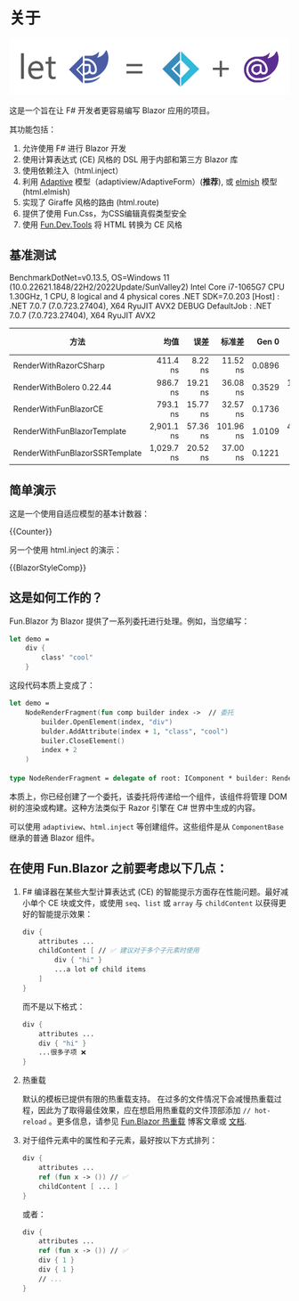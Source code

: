# 关于

![image](../assets/fun-blazor%3D.png)

这是一个旨在让 F# 开发者更容易编写 Blazor 应用的项目。

其功能包括：

1. 允许使用 F# 进行 Blazor 开发
2. 使用计算表达式 (CE) 风格的 DSL 用于内部和第三方 Blazor 库
3. 使用依赖注入（html.inject）
4. 利用 [Adaptive](https://github.com/fsprojects/FSharp.Data.Adaptive) 模型（adaptiview/AdaptiveForm）(**推荐**), 或 [elmish](https://github.com/elmish/elmish) 模型 (html.elmish)
5. 实现了 Giraffe 风格的路由 (html.route)
6. 提供了使用 Fun.Css，为CSS编辑真假类型安全
7. 使用 [Fun.Dev.Tools](https://slaveoftime.github.io/Fun.DevTools.Docs) 将 HTML 转换为 CE 风格

## 基准测试

BenchmarkDotNet=v0.13.5, OS=Windows 11 (10.0.22621.1848/22H2/2022Update/SunValley2)
Intel Core i7-1065G7 CPU 1.30GHz, 1 CPU, 8 logical and 4 physical cores
.NET SDK=7.0.203
  [Host]     : .NET 7.0.7 (7.0.723.27404), X64 RyuJIT AVX2 DEBUG
  DefaultJob : .NET 7.0.7 (7.0.723.27404), X64 RyuJIT AVX2

|               方法          |       均值  |    误差  |   标准差  |  Gen 0 | 内存分配  |
|---------------------------- |-----------:|---------:|---------:|-------:|----------:|
|          RenderWithRazorCSharp |   411.4 ns |  8.22 ns |  11.52 ns | 0.0896 |     376 B |
|       RenderWithBolero 0.22.44 |   986.7 ns | 19.21 ns |  36.08 ns | 0.3529 |    1480 B |
|          RenderWithFunBlazorCE |   793.1 ns | 15.77 ns |  32.57 ns | 0.1736 |     728 B |
|    RenderWithFunBlazorTemplate | 2,901.1 ns | 57.36 ns | 101.96 ns | 1.0109 |    4232 B |
| RenderWithFunBlazorSSRTemplate | 1,029.7 ns | 20.52 ns |  37.00 ns | 0.1221 |     512 B |



## 简单演示

这是一个使用自适应模型的基本计数器：

{{Counter}}

另一个使用 html.inject 的演示：

{{BlazorStyleComp}}

## 这是如何工作的？

Fun.Blazor 为 Blazor 提供了一系列委托进行处理。例如，当您编写：
```fsharp
let demo =
    div {
        class' "cool"
    }
```

这段代码本质上变成了：

```fsharp
let demo =
    NodeRenderFragment(fun comp builder index ->  // 委托
        builder.OpenElement(index, "div")
        bulder.AddAttribute(index + 1, "class", "cool")
        builer.CloseElement()
        index + 2
    )

type NodeRenderFragment = delegate of root: IComponent * builder: RenderTreeBuilder * sequence: int -> int
```

本质上，你已经创建了一个委托，该委托将传递给一个组件，该组件将管理 DOM 树的渲染或构建。这种方法类似于 Razor 引擎在 C# 世界中生成的内容。

可以使用 `adaptiview`、`html.inject` 等创建组件。这些组件是从 `ComponentBase` 继承的普通 Blazor 组件。

## 在使用 Fun.Blazor 之前要考虑以下几点：

1. F# 编译器在某些大型计算表达式 (CE) 的智能提示方面存在性能问题。最好减小单个 CE 块或文件，或使用 `seq`、`list` 或 `array` 与 `childContent` 以获得更好的智能提示效果：

    ```fsharp
    div {
        attributes ...
        childContent [ // ✅ 建议对于多个子元素时使用
            div { "hi" }
            ...a lot of child items
        ]
    }
    ```

    而不是以下格式：

    ```fsharp
    div {
        attributes ...
        div { "hi" }
        ...很多子项 ❌
    }
    ```

2. 热重载

    默认的模板已提供有限的热重载支持。 在过多的文件情况下会减慢热重载过程，因此为了取得最佳效果，应在想启用热重载的文件顶部添加 `// hot-reload` 。更多信息，请参见 [Fun.Blazor 热重载](https://www.slaveoftime.fun/blog/d959e36a-f4fe-4a10-88af-5e738633db0f?title=%20Hot-reload%20in%20Fun.Blazor) 博客文章或 [文档](https://slaveoftime.github.io/Fun.Blazor.Docs/?doc=/Hot%20Reload).

3. 对于组件元素中的属性和子元素，最好按以下方式排列：
    ```fsharp
    div {
        attributes ...
        ref (fun x -> ()) // ✅
        childContent [ ... ]
    }
    ```
    或者：

    ```fsharp
    div {
        attributes ...
        ref (fun x -> ()) // ✅
        div { 1 }
        div { 1 }
        // ...
    }
    ```
